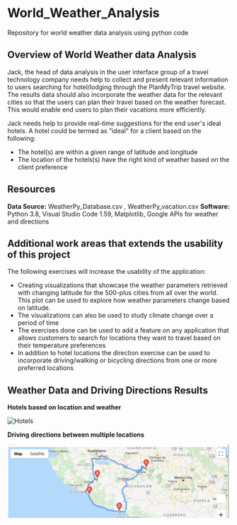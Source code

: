 # World_Weather_Analysis
Repository for world weather data analysis using python code

## Overview of World Weather data Analysis
Jack, the head of data analysis in the user interface group of a travel technology company needs help to collect and present relevant information to users searching for hotel/lodging through the PlanMyTrip travel website. The results data should also incorporate the weather data for the relevant cities so that the users can plan their travel based on the weather forecast. This would enable end users to plan their vacations more efficiently.  

Jack needs help to provide real-time suggestions for the end user's ideal hotels. A hotel could be termed as "ideal" for a client based on the following:

- The hotel(s) are within a given range of latitude and longitude
- The location of the hotels(s) have the right kind of weather based on the client preference

## Resources
**Data Source:** WeatherPy_Database.csv , WeatherPy_vacation.csv
**Software:** Python 3.8, Visual Studio Code 1.59, Matplotlib, Google APIs for weather and directions


## Additional work areas that extends the usability of this project
The following exercises will increase the usability of the application:
 - Creating visualizations that showcase the weather parameters retrieved with changing latitude for the 500-plus cities from all over the world. This plot can be used to explore how weather parameters change based on latitude. 
- The visualizations can also be used to study climate change over a period of time
- The exercises done can be used to add a feature on any application that allows customers to search for locations they want to travel based on their temperature preferences
- In addition to hotel locations the direction exercise can be used to incorporate driving/walking or bicycling directions from one or more preferred locations

## Weather Data and Driving Directions Results

**Hotels based on location and weather**

![Hotels](/Vacation_Search/WeatherPy_Database.png)

**Driving directions between multiple locations**

![Directions](/Vacation_Itinerary/WeatherPy_travel_map.png)

